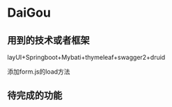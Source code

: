 # DaiGou
## 用到的技术或者框架
layUI+Springboot+Mybati+thymeleaf+swagger2+druid

添加form.js的load方法

## 待完成的功能
 
